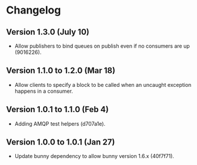 # Changelog

## Version 1.3.0 (July 10)

* Allow publishers to bind queues on publish even if no consumers are up (9016226).

## Version 1.1.0 to 1.2.0 (Mar 18)

* Allow clients to specify a block to be called when an uncaught exception happens
in a consumer.

## Version 1.0.1 to 1.1.0 (Feb 4)

* Adding AMQP test helpers (d707a1e).

## Version 1.0.0 to 1.0.1 (Jan 27)

* Update bunny dependency to allow bunny version 1.6.x (40f7f71).
